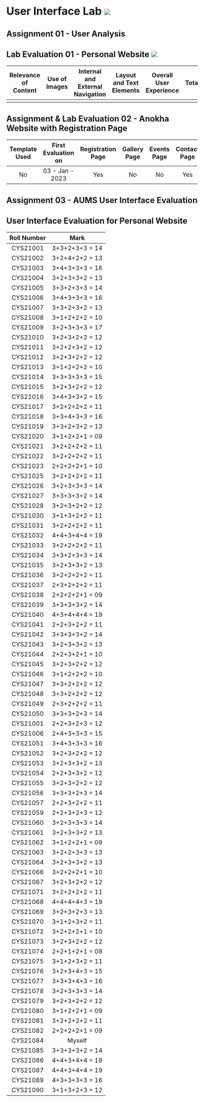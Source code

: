 # User Interface Lab ![](https://img.shields.io/badge/-Live-brightgreen)

## Assignment 01 - User Analysis 


## Lab Evaluation 01 - Personal Website ![](https://img.shields.io/badge/-Completed-brightgreen)

| Relevance of Content | Use of Images | Internal and External Navigation | Layout and Text Elements | Overall User Experience | Total | 
|:--------------------:|:-------------:|:--------------------------------:|:------------------------:|:-----------------------:|:-----:|
|                |          |                       |                       |                       |     |

## Assignment & Lab Evaluation 02 - Anokha Website with Registration Page

| Template Used | First Evaluation on |  Registration Page | Gallery Page | Events Page | Contact Page | Java Script | Style Guide | Best Practices | 
|:-------------:|:-------------------:|:------------------:|:------------:|:-----------:|:------------:|:-----------:|:-----------:|:--------------:|
|      No       |   03 - Jan - 2023   |         Yes        |      No      |      No     |    Yes       |  Internal   |     Yes     |       Yes      |

## Assignment 03 - AUMS User Interface Evaluation


## User Interface Evaluation for Personal Website

 |  Roll Number |     Mark       | 
 |:------------:|:--------------:| 
 |   CYS21001   | 3+3+2+3+3 = 14 | 
 |   CYS21002   | 3+2+4+2+2 = 13 | 
 |   CYS21003   | 3+4+3+3+3 = 16 | 
 |   CYS21004   | 3+2+3+3+2 = 13 | 
 |   CYS21005   | 3+3+2+3+3 = 14 | 
 |   CYS21006   | 3+4+3+3+3 = 16 | 
 |   CYS21007   | 3+3+2+3+2 = 13 | 
 |   CYS21008   | 3+1+2+2+2 = 10 | 
 |   CYS21009   | 3+2+3+3+3 = 17 | 
 |   CYS21010   | 3+2+3+2+2 = 12 | 
 |   CYS21011   | 3+2+2+3+2 = 12 | 
 |   CYS21012   | 3+2+3+2+2 = 12 | 
 |   CYS21013   | 3+1+2+2+2 = 10 | 
 |   CYS21014   | 3+3+3+3+3 = 15 | 
 |   CYS21015   | 3+2+3+2+2 = 12 | 
 |   CYS21016   | 3+4+3+3+2 = 15 | 
 |   CYS21017   | 3+2+2+2+2 = 11 | 
 |   CYS21018   | 3+3+4+3+3 = 16 | 
 |   CYS21019   | 3+3+2+3+2 = 13 | 
 |   CYS21020   | 3+1+2+2+1 = 09 | 
 |   CYS21021   | 3+2+2+2+2 = 11 | 
 |   CYS21022   | 3+2+2+2+2 = 11 | 
 |   CYS21023   | 2+2+2+2+1 = 10 | 
 |   CYS21025   | 3+2+2+2+2 = 11 | 
 |   CYS21026   | 3+2+3+3+3 = 14 | 
 |   CYS21027   | 3+3+3+3+2 = 14 | 
 |   CYS21028   | 3+2+3+2+2 = 12 | 
 |   CYS21030   | 3+1+3+2+2 = 11 | 
 |   CYS21031   | 3+2+2+2+2 = 11 | 
 |   CYS21032   | 4+4+3+4+4 = 19 | 
 |   CYS21033   | 3+2+2+2+2 = 11 | 
 |   CYS21034   | 3+3+2+3+3 = 14 | 
 |   CYS21035   | 3+2+3+3+2 = 13 | 
 |   CYS21036   | 3+2+2+2+2 = 11 | 
 |   CYS21037   | 2+3+2+2+2 = 11 |  
 |   CYS21038   | 2+2+2+2+1 = 09 | 
 |   CYS21039   | 3+3+3+3+2 = 14 | 
 |   CYS21040   | 4+3+4+4+4 = 19 | 
 |   CYS21041   | 2+2+3+2+2 = 11 | 
 |   CYS21042   | 3+3+3+3+2 = 14 | 
 |   CYS21043   | 3+2+3+3+2 = 13 | 
 |   CYS21044   | 2+2+3+2+1 = 10 | 
 |   CYS21045   | 3+2+3+2+2 = 12 | 
 |   CYS21046   | 3+1+2+2+2 = 10 | 
 |   CYS21047   | 3+3+2+2+2 = 12 | 
 |   CYS21048   | 3+3+2+2+2 = 12 | 
 |   CYS21049   | 2+3+2+2+2 = 11 | 
 |   CYS21050   | 3+3+3+2+3 = 14 | 
 |   CYS21001   | 2+2+3+2+3 = 12 | 
 |   CYS21006   | 2+4+3+3+3 = 15 | 
 |   CYS21051   | 3+4+3+3+3 = 16 |   
 |   CYS21052   | 3+2+3+2+2 = 12 |  
 |   CYS21053   | 3+2+3+3+2 = 13 |  
 |   CYS21054   | 2+2+3+3+2 = 12 | 
 |   CYS21055   | 3+2+3+2+2 = 12 | 
 |   CYS21056   | 3+3+3+2+3 = 14 | 
 |   CYS21057   | 2+2+3+2+2 = 11 | 
 |   CYS21059   | 2+2+3+2+3 = 12 | 
 |   CYS21060   | 3+2+3+3+3 = 14 | 
 |   CYS21061   | 3+2+3+3+2 = 13 | 
 |   CYS21062   | 3+1+2+2+1 = 09 | 
 |   CYS21063   | 3+2+2+3+3 = 13 | 
 |   CYS21064   | 3+2+3+3+2 = 13 | 
 |   CYS21066   | 3+2+2+2+1 = 10 | 
 |   CYS21067   | 3+2+3+2+2 = 12 | 
 |   CYS21071   | 3+2+2+2+2 = 11 | 
 |   CYS21068   | 4+4+4+4+3 = 19 | 
 |   CYS21069   | 3+2+3+2+3 = 13 | 
 |   CYS21070   | 3+1+2+3+2 = 11 | 
 |   CYS21072   | 3+2+2+2+1 = 10 | 
 |   CYS21073   | 3+2+3+2+2 = 12 | 
 |   CYS21074   | 2+2+1+2+1 = 08 | 
 |   CYS21075   | 3+1+2+3+2 = 11 | 
 |   CYS21076   | 3+2+3+4+3 = 15 | 
 |   CYS21077   | 3+3+3+4+3 = 16 | 
 |   CYS21078   | 3+2+3+3+3 = 14 | 
 |   CYS21079   | 3+2+3+2+2 = 12 | 
 |   CYS21080   | 3+1+2+2+1 = 09 | 
 |   CYS21081   | 3+2+2+2+2 = 11 | 
 |   CYS21082   | 2+2+2+2+1 = 09 | 
 |   CYS21084   |        Myself         | 
 |   CYS21085   | 3+3+3+3+2 = 14 | 
 |   CYS21086   | 4+4+3+4+4 = 19 | 
 |   CYS21087   | 4+4+3+4+4 = 19 | 
 |   CYS21089   | 4+3+3+3+3 = 16 | 
 |   CYS21090   | 3+1+3+2+3 = 12 |   
